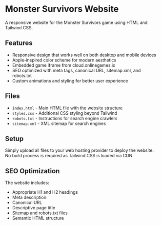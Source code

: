 # Monster Survivors Website

A responsive website for the Monster Survivors game using HTML and Tailwind CSS.

## Features

- Responsive design that works well on both desktop and mobile devices
- Apple-inspired color scheme for modern aesthetics
- Embedded game iframe from cloud.onlinegames.io
- SEO optimized with meta tags, canonical URL, sitemap.xml, and robots.txt
- Custom animations and styling for better user experience

## Files

- `index.html` - Main HTML file with the website structure
- `styles.css` - Additional CSS styling beyond Tailwind
- `robots.txt` - Instructions for search engine crawlers
- `sitemap.xml` - XML sitemap for search engines

## Setup

Simply upload all files to your web hosting provider to deploy the website. No build process is required as Tailwind CSS is loaded via CDN.

## SEO Optimization

The website includes:
- Appropriate H1 and H2 headings
- Meta description
- Canonical URL
- Descriptive page title
- Sitemap and robots.txt files
- Semantic HTML structure 